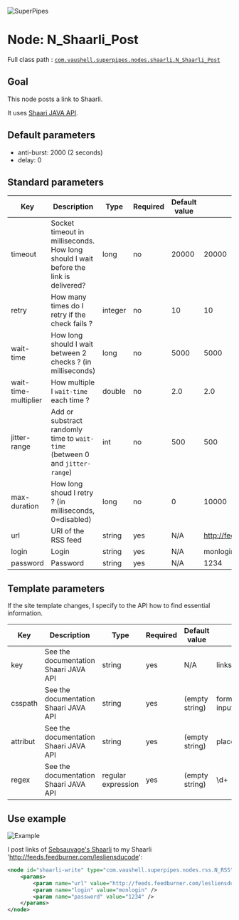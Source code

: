 ![SuperPipes](https://raw2.github.com/fabienvauchelles/superpipes/master/docs/images/logo_slogan238.png)


# Node: N_Shaarli_Post

Full class path : [`com.vaushell.superpipes.nodes.shaarli.N_Shaarli_Post`](../../superpipes/src/main/java/com/vaushell/superpipes/nodes/shaarli/N_Shaarli_Post.java)


## Goal

This node posts a link to Shaarli.

It uses [Shaari JAVA API](https://github.com/fabienvauchelles/shaarli-java-api).


## Default parameters

* anti-burst: 2000 (2 seconds)
* delay: 0


## Standard parameters

Key | Description | Type | Required | Default value | Example value
 --- | --- | --- | --- | --- | ---
timeout | Socket timeout in milliseconds. How long should I wait before the link is delivered? | long | no | 20000 | 20000
retry | How many times do I retry if the check fails ? | integer | no | 10 | 10
wait-time | How long should I wait between 2 checks ? (in milliseconds) | long | no | 5000 | 5000
wait-time-multiplier | How multiple I `wait-time` each time ? | double | no | 2.0 | 2.0
jitter-range | Add or substract randomly time to `wait-time` (between 0 and `jitter-range`) | int | no | 500 | 500
max-duration | How long shoud I retry ? (in milliseconds, 0=disabled) | long | no | 0 | 10000
url | URI of the RSS feed | string | yes | N/A | http://feeds.feedburner.com/lesliensducode
login | Login | string | yes | N/A | monlogin
password | Password | string | yes | N/A | 1234

## Template parameters

If the site template changes, I specify to the API how to find essential information.

Key | Description | Type | Required | Default value | Example value
 --- | --- | --- | --- | --- | ---
key | See the documentation Shaari JAVA API | string | yes | N/A | links-count
csspath | See the documentation Shaari JAVA API | string | yes | (empty string) | form[name=searchform] input[class=medium]
attribut | See the documentation Shaari JAVA API | string | yes | (empty string) | placeholder
regex | See the documentation Shaari JAVA API | regular expression | yes | (empty string) | \\d+


## Use example

![Example](https://raw2.github.com/fabienvauchelles/superpipes/master/docs/images/example_migrate_shaarli.png)

I post links of [Sebsauvage's Shaarli](http://sebsauvage.net/links) to my Shaarli 'http://feeds.feedburner.com/lesliensducode':

```xml
<node id="shaarli-write" type="com.vaushell.superpipes.nodes.rss.N_RSS">
    <params>
        <param name="url" value="http://feeds.feedburner.com/lesliensducode" />
        <param name="login" value="monlogin" />
        <param name="password" value="1234" />
    </params>
</node>
```
